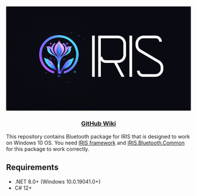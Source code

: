 ![LOGO](https://github.com/H1M4W4R1/IRIS/blob/main/logo.png)
<div align="center">
  <h3>
    <a href="https://github.com/H1M4W4R1/IRIS/wiki">
      GitHub Wiki
    </a>
  </h3>
</div>

This repository contains Bluetooth package for IRIS that is designed to work on Windows 10 OS.
You need [IRIS framework](https://github.com/H1M4W4R1/IRIS) and
[IRIS.Bluetooth.Common](https://github.com/H1M4W4R1/IRIS.Bluetooth.Common) for this package to work correctly.

## Requirements
* .NET 8.0+ (Windows 10.0.19041.0+)
* C# 12+
